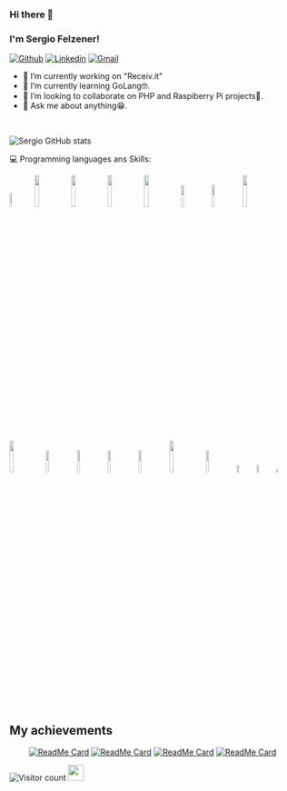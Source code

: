 ### Hi there 👋 
### I'm Sergio Felzener!


[![Github](https://img.shields.io/badge/-Github-000?style=flat&logo=Github&logoColor=white)](https://github.com/SergioFelzener)
[![Linkedin](https://img.shields.io/badge/-LinkedIn-blue?style=flat&logo=Linkedin&logoColor=white)](https://www.linkedin.com/in/sergio-felzener-2454aa1a5/)
[![Gmail](https://img.shields.io/badge/-Gmail-c14438?style=flat&logo=Gmail&logoColor=white)](mailto:felzenerdj@gmail.com)

- 🔭 I’m currently working on "Receiv.it" 
- 🌱 I’m currently learning GoLang🤓.
- 👯 I’m looking to collaborate on PHP and Raspiberry Pi projects🤝.
- 💬 Ask me about anything😁.

<br />

![Sergio GitHub stats](https://github-readme-stats.vercel.app/api?username=SergioFelzener&show_icons=true&theme=radical)


:computer: Programming languages ans Skills: 
<p>
<img width="8%" src="https://www.vectorlogo.zone/logos/php/php-vertical.svg">
<img width="12%" src="https://www.vectorlogo.zone/logos/laravel/laravel-ar21.svg">
<img width="12%" src="https://www.vectorlogo.zone/logos/javascript/javascript-horizontal.svg">
<img width="12%" src="https://www.vectorlogo.zone/logos/mysql/mysql-ar21.svg">
<img width="12%" src="https://www.vectorlogo.zone/logos/linux/linux-ar21.svg">
<img width="10%" src="https://www.vectorlogo.zone/logos/golang/golang-official.svg">
<img width="10%" src="https://www.vectorlogo.zone/logos/w3_html5/w3_html5-ar21.svg">
<img width="12%" src="https://www.vectorlogo.zone/logos/angular/angular-ar21.svg">
<img width="12%" src="https://www.vectorlogo.zone/logos/raspberrypi/raspberrypi-ar21.svg">
<img width="10%" src="https://www.vectorlogo.zone/logos/xbox/xbox-ar21.svg">
<img width="10%" src="https://www.vectorlogo.zone/logos/android/android-ar21.svg">
<img width="10%" src="https://www.vectorlogo.zone/logos/kotlinlang/kotlinlang-ar21.svg">
<img width="10%" src="https://www.vectorlogo.zone/logos/java/java-horizontal.svg">
<img width="12%" src="https://www.vectorlogo.zone/logos/bitbucket/bitbucket-official.svg">
<img width="10%" src="https://www.vectorlogo.zone/logos/gitkraken/gitkraken-ar21.svg">
<img width="6%" src="https://www.vectorlogo.zone/logos/git-scm/git-scm-icon.svg">
<img width="6%" src="https://www.vectorlogo.zone/logos/tailwindcss/tailwindcss-icon.svg">
<img width="4%" src="https://www.vectorlogo.zone/logos/apple/apple-tile.svg">
</p>

## My achievements

<div align=center>

[![ReadMe Card](https://github-readme-stats.vercel.app/api/pin/?username=SergioFelzener&repo=Sample-Store-Laravel&theme=radical)](https://github.com/SergioFelzener/Sample-Store-Laravel)
[![ReadMe Card](https://github-readme-stats.vercel.app/api/pin/?username=SergioFelzener&repo=GoProject&theme=great-gatsby)](https://github.com/SergioFelzener/GoProject)
[![ReadMe Card](https://github-readme-stats.vercel.app/api/pin/?username=SergioFelzener&repo=Kanban-Tailwind-CSS&theme=blue-green)](https://github.com/SergioFelzener/Kanban-Tailwind-CSS)
[![ReadMe Card](https://github-readme-stats.vercel.app/api/pin/?username=SergioFelzener&repo=TSIPi4senac&theme=prussian)](https://github.com/SergioFelzener/TSIPi4senac)



</div>

![Visitor count](https://visitor-badge.laobi.icu/badge?page_id=SergioFelzener.SergioFelzener) <img src="https://media.giphy.com/media/dxn6fRlTIShoeBr69N/giphy.gif" width="28">







